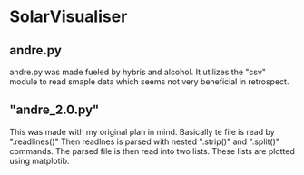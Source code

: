 # SolarVisualiser

## andre.py
andre.py was made fueled by hybris and alcohol.
 It utilizes the "csv" module to read smaple data which seems not very beneficial in retrospect.

## "andre\_2.0.py"
This was made with my original plan in mind. Basically te file is read by ".readlines()"
Then readlnes is parsed with nested ".strip()" and ".split()" commands.
The parsed file is then read into two lists. These lists are plotted using matplotib.

